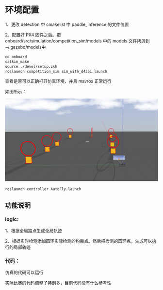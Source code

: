 # 环境配置

1、更改 detection 中 cmakelist 中 paddle_inference 的文件位置

2、配置好 PX4 固件之后。把 onboard/src/simulation/competition_sim/models 中的 models 文件拷贝到 ~/.gazebo/models中


``` 
cd onboard
catkin_make
source ./devel/setup.zsh
roslaunch competition_sim sim_with_d435i.launch
```

查看是否可以正确打开仿真环境，并且 mavros 正常运行

如图所示：

![仿真环境](pictures/sim.png)


```
roslaunch controller AutoFly.launch
```

## 功能说明

### logic: 

1、根据全局路点生成全局轨迹

2、根据实时检测添加圆环实际检测的约束点。然后把检测的圆环点。生成可以执行的局部轨迹

### 代码：

仿真的代码可以运行  
  
实际比赛的代码调整了特别多，目前代码没有什么参考性